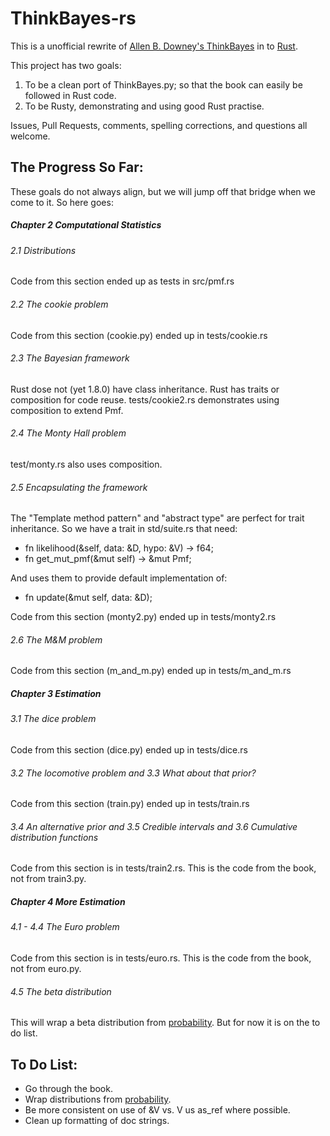 ThinkBayes-rs
===========

This is a unofficial rewrite of [Allen B. Downey's ThinkBayes](https://github.com/AllenDowney/ThinkBayes) in to [Rust](rust-lang.org).

This project has two goals:

1. To be a clean port of ThinkBayes.py; so that the book can easily be followed in Rust code.
2. To be Rusty, demonstrating and using good Rust practise.

Issues, Pull Requests, comments, spelling corrections, and questions all welcome.

The Progress So Far:
-----

These goals do not always align, but we will jump off that bridge when we come to it. So here goes:
##### Chapter 2  Computational Statistics #####
###### 2.1  Distributions ######
Code from this section ended up as tests in src/pmf.rs
###### 2.2  The cookie problem ######
Code from this section (cookie.py) ended up in tests/cookie.rs
###### 2.3  The Bayesian framework ######
Rust dose not (yet 1.8.0) have class inheritance. Rust has traits or composition for code reuse. tests/cookie2.rs demonstrates using composition to extend Pmf.
###### 2.4  The Monty Hall problem ######
test/monty.rs also uses composition.
###### 2.5  Encapsulating the framework ######
The "Template method pattern" and "abstract type" are perfect for trait inheritance.
So we have a trait in std/suite.rs that need:
- fn likelihood(&self, data: &D, hypo: &V) -> f64;
- fn get_mut_pmf(&mut self) -> &mut Pmf<V>;

And uses them to provide default implementation of:
- fn update(&mut self, data: &D);

Code from this section (monty2.py) ended up in tests/monty2.rs

###### 2.6  The M&M problem ######
Code from this section (m_and_m.py) ended up in tests/m_and_m.rs

##### Chapter 3  Estimation #####
###### 3.1  The dice problem ######
Code from this section (dice.py) ended up in tests/dice.rs
###### 3.2  The locomotive problem and 3.3  What about that prior? ######
Code from this section (train.py) ended up in tests/train.rs
###### 3.4  An alternative prior and 3.5  Credible intervals and 3.6  Cumulative distribution functions ######
Code from this section is in tests/train2.rs.
This is the code from the book, not from train3.py.

##### Chapter 4  More Estimation #####
###### 4.1 - 4.4  The Euro problem ######
Code from this section is in tests/euro.rs.
This is the code from the book, not from euro.py.
###### 4.5  The beta distribution ######
This will wrap a beta distribution from [probability](https://github.com/stainless-steel/probability).
But for now it is on the to do list.

To Do List:
-----
- Go through the book.
- Wrap distributions from [probability](https://github.com/stainless-steel/probability).
- Be more consistent on use of &V vs. V us as_ref where possible.
- Clean up formatting of doc strings. 
